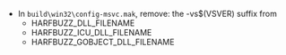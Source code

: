  * In `build\win32\config-msvc.mak`, remove: the -vs$(VSVER) suffix from 
    * HARFBUZZ_DLL_FILENAME
    * HARFBUZZ_ICU_DLL_FILENAME
    * HARFBUZZ_GOBJECT_DLL_FILENAME

